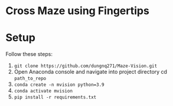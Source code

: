 # Cross Maze using Fingertips

# Setup
Follow these steps:
1. ```git clone https://github.com/dungnq271/Maze-Vision.git```
2. Open Anaconda console and navigate into project directory cd ```path_to_repo```
3. ```conda create -n mvision python=3.9```
4. ```conda activate mvision```
5. ```pip install -r requirements.txt```
